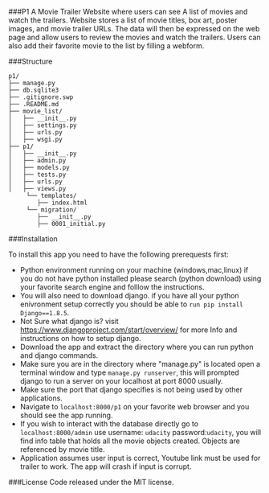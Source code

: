 ###P1
A Movie Trailer Website where users can see A list of movies and watch the trailers. Website stores a list of movie titles, box art, poster images, and movie trailer URLs. The data will then be expressed on the web page and allow users to review the movies and watch the trailers. Users can also add their favorite movie to the list by filling a webform.

###Structure
```
p1/
├── manage.py
├── db.sqlite3
├── .gitignore.swp
├── .README.md
├── movie_list/
│   ├── __init__.py
│   ├── settings.py
│   ├── urls.py
│   ├── wsgi.py
├── p1/
│   ├── __init__.py
│   ├── admin.py
│   ├── models.py
│   ├── tests.py
│   ├── urls.py
│   ├── views.py
	 └── templates/
	    ├── index.html
	 └── migration/
		├── __init__.py
		├── 0001_initial.py

```		
###Installation

To install this app you need to have the following prerequests first:
* Python environment running on your machine (windows,mac,linux) if you do not have python installed please search (python download) using your favorite search engine and folllow the instructions.
* You will also need to download django. 
if you have all your python enivronment setup correctly you should be able to `run pip install Django==1.8.5`.
* Not Sure what django is?
visit https://www.djangoproject.com/start/overview/ for more Info and instructions on how to setup django.
* Download the app and extract the directory where you can run python and django commands.
* Make sure you are in the directory where "manage.py" is located open a terminal window and type `manage.py runserver`,
this will prompted django to run a server on your localhost at port 8000 usually.
* Make sure the port that django specifies is not being used by other applications.
* Navigate to `localhost:8000/p1` on your favorite web browser and you should see the app running.
* If you wish to interact with the database directly go to `localhost:8000/admin` use username: `udacity`  password:`udacity`,
you will find info table that holds all the movie objects created. Objects are referenced by movie title.
* Application assumes user input is correct, Youtube link must be used for trailer to work. The app will crash if input is corrupt.


###License
Code released under the MIT license. 

